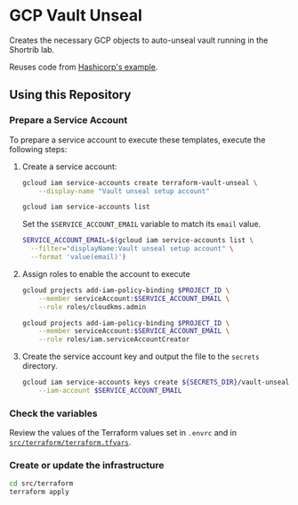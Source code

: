 # GCP Vault Unseal

Creates the necessary GCP objects to auto-unseal vault running
in the Shortrib lab.

Reuses code from [Hashicorp's example](https://github.com/hashicorp/vault-guides/tree/master/operations/gcp-kms-unseal).

## Using this Repository

### Prepare a Service Account

To prepare a service account to execute these templates, execute the following steps:

1. Create a service account:

    ```bash
    gcloud iam service-accounts create terraform-vault-unseal \
        --display-name "Vault unseal setup account"

    gcloud iam service-accounts list
    ```

    Set the `$SERVICE_ACCOUNT_EMAIL` variable to match its `email` value.

    ```bash
    SERVICE_ACCOUNT_EMAIL=$(gcloud iam service-accounts list \
      --filter="displayName:Vault unseal setup account" \
      --format 'value(email)')
    ```

3. Assign roles to enable the account to execute

    ```bash
    gcloud projects add-iam-policy-binding $PROJECT_ID \
        --member serviceAccount:$SERVICE_ACCOUNT_EMAIL \
        --role roles/cloudkms.admin

    gcloud projects add-iam-policy-binding $PROJECT_ID \
        --member serviceAccount:$SERVICE_ACCOUNT_EMAIL \
        --role roles/iam.serviceAccountCreator
    ```

4. Create the service account key and output the file to the `secrets` directory. 

    ```bash
    gcloud iam service-accounts keys create ${SECRETS_DIR}/vault-unseal.json \
        --iam-account $SERVICE_ACCOUNT_EMAIL
    ```


### Check the variables

Review the values of the Terraform values set in `.envrc` and in [`src/terraform/terraform.tfvars`](src/terraform/terraform.tfvars).

### Create or update the infrastructure

```bash
cd src/terraform
terraform apply
```
